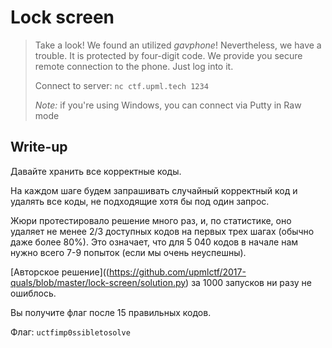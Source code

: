 # Lock screen

> Take a look! We found an utilized *gavphone*! Nevertheless, we have a trouble. It is protected by four-digit code. We provide you secure remote connection to the phone. Just log into it.
>
> Connect to server: `nc ctf.upml.tech 1234`
>
> _Note:_ if you're using Windows, you can connect via Putty in Raw mode

## Write-up

Давайте хранить все корректные коды.

На каждом шаге будем запрашивать случайный корректный код и удалять все коды, не подходящие хотя бы под один запрос.

Жюри протестировало решение много раз, и, по статистике, оно удаляет не менее 2/3 доступных кодов на первых трех шагах (обычно даже более 80%). Это означает, что для 5 040 кодов в начале нам нужно всего 7-9 попыток (если мы очень неуспешны).

[Авторское решение]((https://github.com/upmlctf/2017-quals/blob/master/lock-screen/solution.py) за 1000 запусков ни разу не ошиблось.

Вы получите флаг после 15 правильных кодов.

Флаг: `uctfimp0ssibletosolve`
